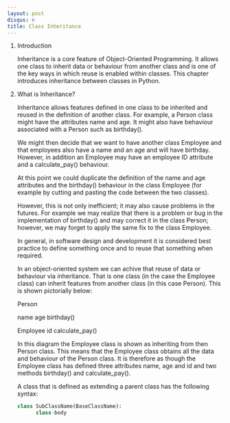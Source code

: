 ```yaml
---
layout: post
disqus: n
title: Class Inheritance
---
```


1. Introduction

   Inheritance is a core feature of Object-Oriented Programming. It allows one class to inherit data or behaviour from another class and is one of the key ways in which reuse is enabled within classes. This chapter introduces inheritance between classes in Python.

2. What is Inheritance?

   Inheritance allows features defined in one class to be inherited and reused in the definition of another class. For example, a Person class might have the attributes name and age. It might also have behaviour associated with a Person such as birthday().

   We might then decide that we want to have another class Employee
   and that employees also have a name and an age and will have birthday. However, in addition an Employee may have an employee
   ID attribute and a calculate_pay() behaviour.

   At this point we could duplicate the definition of the name and age attributes and the birthday() behaviour in the class Employee
   (for example by cutting and pasting the code between the two classes).

   However, this is not only inefficient; it may also cause problems in the futures. For example we may realize that there is a problem or bug in the implementation of birthday() and may correct it in the class Person; however, we may forget to apply the same fix to the class Employee.

   In general, in software design and development it is considered best practice to define something once and to reuse that something
   when required.

   In an object-oriented system we can achive that reuse of data or
   behaviour via inheritance. That is one class (in the case the Employee class) can inherit features from another class (in this case Person). This is shown pictorially below:

   Person

   name
   age
   birthday()


   Employee
   id
   calculate_pay()

   In this diagram the Employee class is shown as inheriting from then Person class. This means that the Employee class obtains all the data and behaviour of the Person class. It is therefore as though the Employee class has defined three attributes name, age and id and two methods birthday() and calculate_pay().

   A class that is defined as extending a parent class has the
   following syntax:

   ```python
   class SubClassName(BaseClassName):
         class-body
   ```
